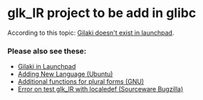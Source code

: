# glk_IR project to be add in glibc

According to this topic: [Gilaki doesn't exist in launchpad](https://answers.launchpad.net/launchpad/+question/694744).

### Please also see these:
* [Gilaki in Launchpad](https://translations.launchpad.net/+languages/glk)
* [Adding New Language (Ubuntu)](https://wiki.ubuntu.com/Translations/KnowledgeBase/AddingNewLanguage)
* [Additional functions for plural forms (GNU)](https://www.gnu.org/software/gettext/manual/html_node/Plural-forms.html)
* [Error on test glk_IR with localedef (Sourceware Bugzilla)](https://sourceware.org/bugzilla/show_bug.cgi?id=27163)

